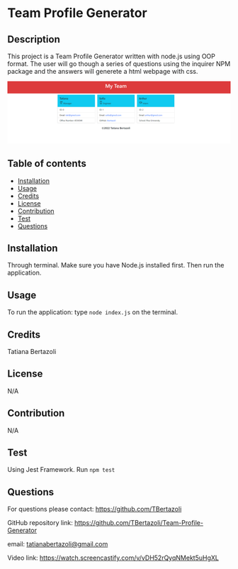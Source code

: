    # Team Profile Generator      

   ## Description
   This project is a Team Profile Generator written with node.js using OOP format. The user will go though a series of questions using the inquirer NPM package and the answers will generete a html webpage with css.

   <img src="assets/images/Screenshot 2022-10-20 151430.png">
    
   ## Table of contents
   - [Installation](#installation)
   - [Usage](#usage)
   - [Credits](#credits)
   - [License](#license)
   - [Contribution](#contribution)
   - [Test](#test)
   - [Questions](#questions)

   ## Installation
   Through terminal. Make sure you have Node.js installed first. Then run the application.
   
   ## Usage
   To run the application: type `node index.js` on the terminal.
   
   ## Credits
   Tatiana Bertazoli
  
   ## License
   N/A
     

   ## Contribution
   N/A   
 
   
   ## Test
   Using Jest Framework. Run `npm test`

   ## Questions
   For questions please contact: https://github.com/TBertazoli

   GitHub repository link: https://github.com/TBertazoli/Team-Profile-Generator   
   
   
   email: tatianabertazoli@gmail.com
   

   Video link: https://watch.screencastify.com/v/vDH52rQyqNMekt5uHgXL
    